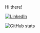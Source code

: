 Hi there!
<div id="badges">
  <a href="https://www.linkedin.com/in/georgi-petrov-584468215">
    <img src="https://img.shields.io/badge/LinkedIn-blue?style=for-the-badge&logo=linkedin&logoColor=white" alt="LinkedIn"/>
  </a>
</div>

![GitHub stats](https://github-readme-stats.vercel.app/api?username=p3trovbg&show_icons=true)  
